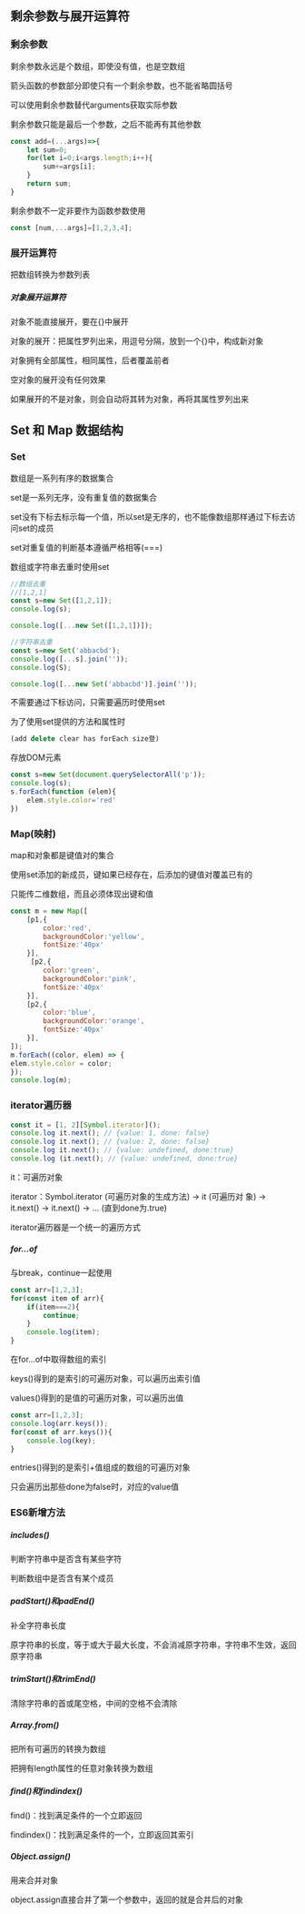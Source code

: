 ## 剩余参数与展开运算符

### 剩余参数

剩余参数永远是个数组，即使没有值，也是空数组

箭头函数的参数部分即使只有一个剩余参数，也不能省略圆括号

可以使用剩余参数替代arguments获取实际参数

剩余参数只能是最后一个参数，之后不能再有其他参数 

```js
const add=(...args)=>{
    let sum=0;
    for(let i=0;i<args.length;i++){
        sum+=args[i];
    }
    return sum;
}
```

剩余参数不一定非要作为函数参数使用

```js
const [num,...args]=[1,2,3,4];
```

### 展开运算符

 把数组转换为参数列表

#####  对象展开运算符

对象不能直接展开，要在{}中展开 

对象的展开：把属性罗列出来，用逗号分隔，放到一个{}中，构成新对象

对象拥有全部属性，相同属性，后者覆盖前者

空对象的展开没有任何效果

如果展开的不是对象，则会自动将其转为对象，再将其属性罗列出来

## Set 和 Map 数据结构

### Set

数组是一系列有序的数据集合

set是一系列无序，没有重复值的数据集合

set没有下标去标示每一个值，所以set是无序的，也不能像数组那样通过下标去访问set的成员

 set对重复值的判断基本遵循严格相等(===)

数组或字符串去重时使用set

```js
//数组去重
//[1,2,1]
const s=new Set([1,2,1]);
console.log(s);

console.log([...new Set([1,2,1])]);
```

```js
//字符串去重
const s=new Set('abbacbd');
console.log([...s].join(''));
console.log(S);

console.log([...new Set('abbacbd')].join(''));
```

不需要通过下标访问，只需要遍历时使用set

为了使用set提供的方法和属性时

```js
(add delete clear has forEach size登)
```

存放DOM元素

```js
const s=new Set(document.querySelectorAll('p'));
console.log(s);
s.forEach(function (elem){
    elem.style.color='red'
})
```

### Map(映射)

map和对象都是键值对的集合

 使用set添加的新成员，键如果已经存在，后添加的键值对覆盖已有的

只能传二维数组，而且必须体现出键和值

```js
const m = new Map([
    [p1,{
        color:'red',
        backgroundColor:'yellow',
        fontSize:'40px'
    }],
     [p2,{
        color:'green',
        backgroundColor:'pink',
        fontSize:'40px'
    }],
    [p2,{
        color:'blue',
        backgroundColor:'orange',
        fontSize:'40px'
    }],
]);
m.forEach((color, elem) => {
elem.style.color = color;
});
console.log(m);
```

### iterator遍历器

```js
const it = [1, 2][Symbol.iterator]();
console.log it.next(); // {value: 1, done: false}
console.log it.next(); // {value: 2, done: false}
console.log it.next(); // {value: undefined, done:true}
console.log (it.next(); // {value: undefined, done:true}
```

it：可遍历对象

iterator：Symbol.iterator (可遍历对象的生成方法) -> it (可遍历对
象) -> it.next() -> it.next() -> ... (直到done为.true)

iterator遍历器是一个统一的遍历方式   

##### for...of

与break，continue一起使用

```js
const arr=[1,2,3];
for(const item of arr){
    if(item===2){
        continue;
    }
    console.log(item);
}
```

在for...of中取得数组的索引

keys()得到的是索引的可遍历对象，可以遍历出索引值

values()得到的是值的可遍历对象，可以遍历出值

```js
const arr=[1,2,3];
console.log(arr.keys());
for(const of arr.keys()){
    console.log(key);
}
```

entries()得到的是索引+值组成的数组的可遍历对象

只会遍历出那些done为false时，对应的value值  

###  ES6新增方法

##### includes()

判断字符串中是否含有某些字符 

判断数组中是否含有某个成员

##### padStart()和padEnd()

补全字符串长度

原字符串的长度，等于或大于最大长度，不会消减原字符串，字符串不生效，返回原字符串 

##### trimStart()和trimEnd()

清除字符串的首或尾空格，中间的空格不会清除

##### Array.from()

把所有可遍历的转换为数组

把拥有length属性的任意对象转换为数组 

##### find()和findindex()

find()：找到满足条件的一个立即返回

findindex()：找到满足条件的一个，立即返回其索引

##### Object.assign()

用来合并对象

object.assign直接合并了第一个参数中，返回的就是合并后的对象